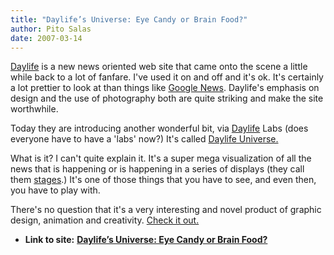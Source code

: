 ```yaml
---
title: "Daylife’s Universe: Eye Candy or Brain Food?"
author: Pito Salas
date: 2007-03-14
---
```


[Daylife](<http://www.daylife.com>) is a new news oriented web site that came
onto the scene a little while back to a lot of fanfare. I've used it on and
off and it's ok. It's certainly a lot prettier to look at than things like
[Google News](<http://news.google.com/nwshp?ned=>). Daylife's emphasis on
design and the use of photography both are quite striking and make the site
worthwhile.

Today they are introducing another wonderful bit, via
[Daylife](<http://www.daylife.com/labs>) Labs (does everyone have to have a
'labs' now?) It's called [Daylife Universe.](<http://universe.daylife.com/>)

What is it? I can't quite explain it. It's a super mega visualization of all
the news that is happening or is happening in a series of displays (they call
them [stages](<http://universe.daylife.com/stages.html>).) It's one of those
things that you have to see, and even then, you have to play with.

There's no question that it's a very interesting and novel product of graphic
design, animation and creativity. [Check it
out.](<http://universe.daylife.com/>)


* **Link to site:** **[Daylife’s Universe: Eye Candy or Brain Food?](None)**
